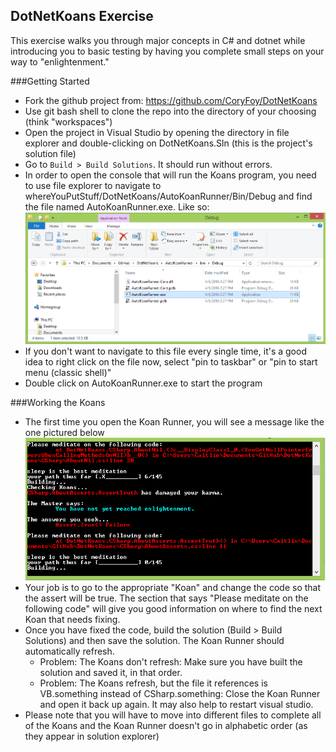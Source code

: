## DotNetKoans Exercise
This exercise walks you through major concepts in C# and dotnet while introducing you to basic testing by  having you complete small steps on your way to "enlightenment."

###Getting Started
* Fork the github project from: https://github.com/CoryFoy/DotNetKoans
* Use git bash shell to clone the repo into the directory of your choosing (think "workspaces")
* Open the project in Visual Studio by opening the directory in file explorer and double-clicking on DotNetKoans.Sln (this is the project's solution file)
* Go to `Build > Build Solutions`. It should run without errors.
* In order to open the console that will run the Koans program, you need to use file explorer to navigate to whereYouPutStuff/DotNetKoans/AutoKoanRunner/Bin/Debug and find the file named AutoKoanRunner.exe. Like so:
![Finding Auto Koan Runner](../img/FindingKoanRunner.PNG)
* If you don't want to navigate to this file every single time, it's a good idea to right click on the file now, select "pin to taskbar" or "pin to start menu (classic shell)"
* Double click on AutoKoanRunner.exe to start the program

###Working the Koans
* The first time you open the Koan Runner, you will see a message like the one pictured below
![First Koans Message](../img/KoanFirstMessage.PNG)
* Your job is to go to the appropriate "Koan" and change the code so that the assert will be true. The section that says "Please meditate on the following code" will give you good information on where to find the next Koan that needs fixing.
* Once you have fixed the code, build the solution (Build > Build Solutions) and then save the solution. The Koan Runner should automatically refresh.
  * Problem: The Koans don't refresh: Make sure you have built the solution and saved it, in that order.
  * Problem: The Koans refresh, but the file it references is VB.something instead of CSharp.something: Close the Koan Runner and open it back up again. It may also help to restart visual studio.
* Please note that you will have to move into different files to complete all of the Koans and the Koan Runner doesn't go in alphabetic order (as they appear in solution explorer)



